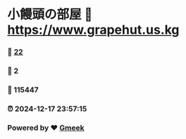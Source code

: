 # 小饅頭の部屋 :link: https://www.grapehut.us.kg 
### :page_facing_up: [22](https://www.grapehut.us.kg/tag.html) 
### :speech_balloon: 2 
### :hibiscus: 115447 
### :alarm_clock: 2024-12-17 23:57:15 
### Powered by :heart: [Gmeek](https://github.com/Meekdai/Gmeek)
